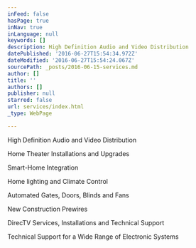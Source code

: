 ```yaml
---
inFeed: false
hasPage: true
inNav: true
inLanguage: null
keywords: []
description: High Definition Audio and Video Distribution
datePublished: '2016-06-27T15:54:34.972Z'
dateModified: '2016-06-27T15:54:24.067Z'
sourcePath: _posts/2016-06-15-services.md
author: []
title: ''
authors: []
publisher: null
starred: false
url: services/index.html
_type: WebPage

---
```

High Definition Audio and Video Distribution

Home Theater Installations and Upgrades

Smart-Home Integration

Home lighting and Climate Control

Automated Gates, Doors, Blinds and Fans

New Construction Prewires

DirecTV Services, Installations and Technical Support

Technical Support for a Wide Range of Electronic Systems